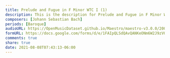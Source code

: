 ```yaml
---
title: Prelude and Fugue in F Minor WTC I (1)
description: This is the description for Prelude and Fugue in F Minor WTC I by Johann Sebastian Bach
composers: [Johann Sebastian Bach]
periods: [Baroque]
audioURL: https://OpenMusicDataset.github.io/Maestro/maestro-v3.0.0/2008/MIDI-Unprocessed_11_R1_2008_01-04_ORIG_MID--AUDIO_11_R1_2008_wav--1.midi
formURL: https://docs.google.com/forms/d/e/1FAIpQLSdQAvQANKeONm6W2J9zVQJa3Wcl9OzXY2ARB3WGvMkXNsbfPw/viewform
comments: true
share: true
date: 2021-08-08T07:43:13-06:00
---
```

